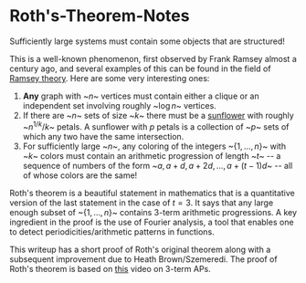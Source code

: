 # Roth's-Theorem-Notes

Sufficiently large systems must contain some objects that are structured!

This is a well-known phenomenon, first observed by Frank Ramsey almost a century ago, and several examples of this can be found in the field of [Ramsey theory](https://en.wikipedia.org/wiki/Ramsey_theory). 
Here are some very interesting ones:
1. **Any** graph with ~$n$~ vertices must contain either a clique or an independent set involving roughly ~$\log n$~ vertices.
2. If there are ~$n$~ sets of size ~$k$~ there must be a [sunflower](https://en.wikipedia.org/wiki/Sunflower_(mathematics)) with roughly ~$n^{1/k}/k$~ petals. 
A sunflower with $p$ petals is a collection of ~$p$~ sets of which any two have the same intersection.  
3. For sufficiently large ~$n$~, any coloring of the integers ~$\{1,...,n\}$~ with ~$k$~ colors must contain an arithmetic progression of length ~$t$~ -- a sequence of numbers of the form ~$a,a+d,a+2d,\ldots,a+(t-1)d$~ -- all of whose colors are the same!

Roth's theorem is a beautiful statement in mathematics that is a quantitative version of the last statement in the case of $t=3$. It says that any large enough subset of ~$\{1,\ldots,n\}$~ contains 3-term arithmetic progressions. 
A key ingredient in the proof is the use of Fourier analysis, a tool that enables one to detect periodicities/arithmetic patterns in functions.  

This writeup has a short proof of Roth's original theorem along with a subsequent improvement due to Heath Brown/Szemeredi. 
The proof of Roth's theorem is based on [this](https://www.youtube.com/watch?v=A_mL3VAHXCw) video on 3-term APs.
